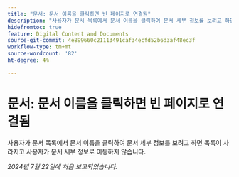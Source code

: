 ```yaml
---
title: "문서: 문서 이름을 클릭하면 빈 페이지로 연결됨"
description: "사용자가 문서 목록에서 문서 이름을 클릭하여 문서 세부 정보를 보려고 하면 목록이 사라지고 사용자가 문서 세부 정보로 이동하지 않습니다."
hidefromtoc: true
feature: Digital Content and Documents
source-git-commit: 4e899660c21113491caf34ecfd52b6d3af48ec3f
workflow-type: tm+mt
source-wordcount: '82'
ht-degree: 4%

---
```



# 문서: 문서 이름을 클릭하면 빈 페이지로 연결됨

사용자가 문서 목록에서 문서 이름을 클릭하여 문서 세부 정보를 보려고 하면 목록이 사라지고 사용자가 문서 세부 정보로 이동하지 않습니다.

_2024년 7월 22일에 처음 보고되었습니다._
